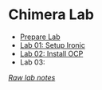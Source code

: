 # Chimera Lab

* [Prepare Lab](00_prepare_lab.md)
* [Lab 01: Setup Ironic](01_setup_ironic.md)
* [Lab 02: Install OCP](02_install_ocp.md)
* Lab 03:

_[Raw lab notes](lab_log.md)_

